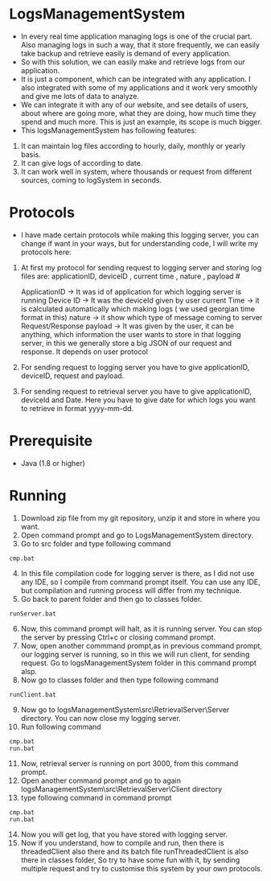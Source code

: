 # LogsManagementSystem
- In every real time application managing logs is one of the crucial part. Also managing logs in such a way, that it store frequently, we can easily take backup and retrieve easily is demand of every application.
- So with this solution, we can easily make and retrieve logs from our application.
- It is just a component, which can be integrated with any application. I also integrated with some of my applications and it work very smoothly and give me lots of data to analyze.
- We can integrate it with any of our website, and see details of users, about where are going more, what they are doing, how much time they spend and much more. This is just an example, its scope is much bigger.
- This logsManagementSystem has following features:
1) It can maintain log files according to hourly, daily, monthly or yearly basis.
2) It can give logs of according to date.
3) It can work well in system, where thousands or request from different sources, coming to logSystem in seconds.

# Protocols
- I have made certain protocols while making this logging server, you can change if want in your ways, but for understanding code, I will write my protocols here:
1) At first my protocol for sending request to logging server and storing log files are:
    applicationID, deviceID , current time , nature , payload #
    
    ApplicationID -> It was id of application for which logging server is running
    Device ID -> It was the deviceId given by user
    current Time -> it is calculated automatically which making logs ( we used georgian time format in this)
    nature -> it show which type of message coming to server Request/Response
    payload -> It was given by the user, it can be anything, which information the user wants to store in that logging server, in this we generally store a big JSON of our request and response. It depends on user protocol
2) For sending request to logging server you have to give applicationID, deviceID, request and payload. 
3) For sending request to retrieval server you have to give applicationID, deviceId and Date. Here you have to give date for which logs you want to retrieve in format yyyy-mm-dd.

# Prerequisite
- Java (1.8 or higher)

# Running
1) Download zip file from my git repository, unzip it and store in where you want.
2) Open command prompt and go to LogsManagementSystem directory.
3) Go to src folder and type following command
```
cmp.bat
```
4) In this file compilation code for logging server is there, as I did not use any IDE, so I compile from command prompt itself. You can use any IDE, but compilation and running process will differ from my technique.
5) Go back to parent folder and then go to classes folder.
```
runServer.bat
```
6) Now, this command prompt will halt, as it is running server. You can stop the server by pressing Ctrl+c or closing command prompt.
7) Now, open another commmand prompt,as in previous command prompt, our logging server is running, so in this we will run client, for sending request. Go to logsManagementSystem folder in this command prompt alsp.
8) Now go to classes folder and then type following command
```
runClient.bat
```
9) Now go to logsManagementSystem\src\RetrievalServer\Server directory. You can now close my logging server.
10) Run following command
```
cmp.bat
run.bat
```
11) Now, retrieval server is running on port 3000, from this command prompt.
12) Open another command prompt and go to again logsManagementSystem\src\RetrievalServer\Client directory
13) type following command in command prompt
 ```
 cmp.bat
 run.bat
 ```
 14) Now you will get log, that you have stored with logging server.
 15) Now if you understand, how to compile and run, then there is threadedClient also there and its batch file runThreadedClient is also there in classes folder, So try to have some fun with it, by sending multiple request and try to customise this system by your own protocols.
 
 
